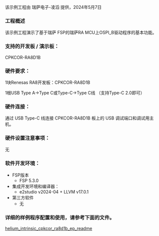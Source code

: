 该示例工程由 瑞萨电子-凌滔 提供，2024年5月7日

### 工程概述

该示例工程演示了基于瑞萨 FSP的瑞萨RA MCU上OSPI_B驱动程序的基本功能。

### 支持的开发板 / 演示板：

CPKCOR-RA8D1B
   
### 硬件要求：

1块Renesas RA8开发板：CPKCOR-RA8D1B

1根USB Type A->Type C或Type-C->Type C线 （支持Type-C 2.0即可）

### 硬件连接：

通过 USB Type-C 线连接 CPKCOR-RA8D1B 板上的 USB 调试端口和调试用主机。

### 硬件设置注意事项：

无

### 软件开发环境：
   
* FSP版本
  * FSP 5.3.0
* 集成开发环境和编译器：
  * e2studio v2024-04 + LLVM v17.0.1
* 第三方软件
  * 无 
	   

### 详细的样例程序配置和使用，请参考下面的文件。

[helium_intrinsic_cpkcor_ra8d1b_ep_readme](helium_intrinsic_cpkcor_ra8d1b_ep.md)
